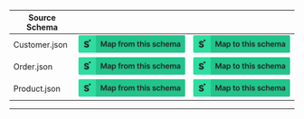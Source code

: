 | Source Schema |                                                                                                                                                                                                                                                                                                         |                                                                                                                                                                                                                                                                                                   |
| ------------- | ------------------------------------------------------------------------------------------------------------------------------------------------------------------------------------------------------------------------------------------------------------------------------------------------------- | ------------------------------------------------------------------------------------------------------------------------------------------------------------------------------------------------------------------------------------------------------------------------------------------------- |
| Customer.json | [![Map from this schema](/images/MapFromThisSchema.svg)](https://https://stedi.com/app/mappings/import?name=Mapping%20from%20Shopify's%20Customer%20schema&referrer=registry-repo&source_json_schema=https://raw.githubusercontent.com/Stedi/registry/main/schemas/shopify/webhooks/2022-01/Customer.json) | [![Map to this schema](/images/MapToThisSchema.svg)](https://https://stedi.com/app/mappings/import?name=Mapping%20to%20Shopify's%20Customer%20schema&referrer=registry-repo&target_json_schema=https://raw.githubusercontent.com/Stedi/registry/main/schemas/shopify/webhooks/2022-01/Customer.json) |
| Order.json    | [![Map from this schema](/images/MapFromThisSchema.svg)](https://https://stedi.com/app/mappings/import?name=Mapping%20from%20Shopify's%20Order%20schema&referrer=registry-repo&source_json_schema=https://raw.githubusercontent.com/Stedi/registry/main/schemas/shopify/webhooks/2022-01/Order.json)       | [![Map to this schema](/images/MapToThisSchema.svg)](https://https://stedi.com/app/mappings/import?name=Mapping%20to%20Shopify's%20Order%20schema&referrer=registry-repo&target_json_schema=https://raw.githubusercontent.com/Stedi/registry/main/schemas/shopify/webhooks/2022-01/Order.json)       |
| Product.json  | [![Map from this schema](/images/MapFromThisSchema.svg)](https://https://stedi.com/app/mappings/import?name=Mapping%20from%20Shopify's%20Product%20schema&referrer=registry-repo&source_json_schema=https://raw.githubusercontent.com/Stedi/registry/main/schemas/shopify/webhooks/2022-01/Product.json)   | [![Map to this schema](/images/MapToThisSchema.svg)](https://https://stedi.com/app/mappings/import?name=Mapping%20to%20Shopify's%20Product%20schema&referrer=registry-repo&target_json_schema=https://raw.githubusercontent.com/Stedi/registry/main/schemas/shopify/webhooks/2022-01/Product.json)   |

---
